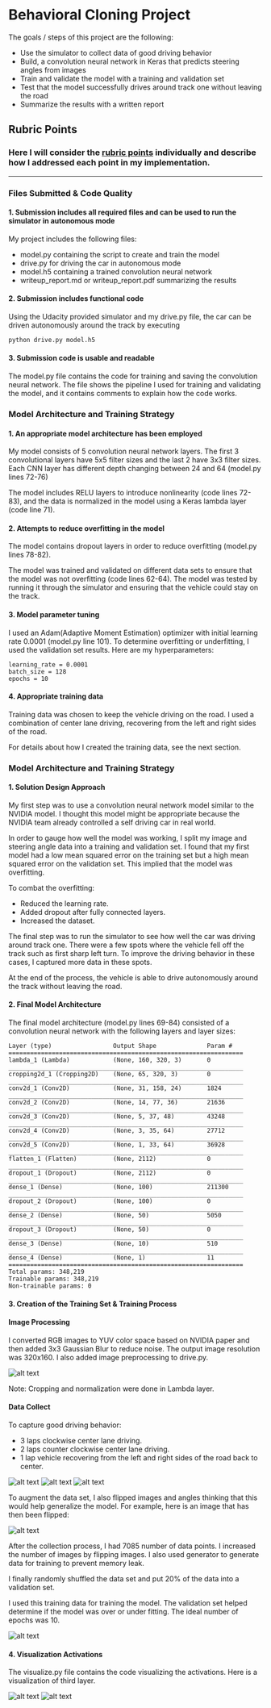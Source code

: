 # **Behavioral Cloning Project**

The goals / steps of this project are the following:
* Use the simulator to collect data of good driving behavior
* Build, a convolution neural network in Keras that predicts steering angles from images
* Train and validate the model with a training and validation set
* Test that the model successfully drives around track one without leaving the road
* Summarize the results with a written report


[//]: # (Image References)

[image1]: ./examples/center_lane.jpg "Center Lane"
[image2]: ./examples/clockwise.jpg "Clockwise Image"
[image3]: ./examples/right_to_center.jpg "Recovery To Center"
[image4]: ./examples/flipped_image.png "Flipped Image"
[image5]: ./examples/history.png "Loss"
[image6]: ./examples/preprocessed_image.png "Pre processed Image"
[image7]: ./examples/visualization.png "Visualization of Activations"

## Rubric Points
### Here I will consider the [rubric points](https://review.udacity.com/#!/rubrics/432/view) individually and describe how I addressed each point in my implementation.

---
### Files Submitted & Code Quality

#### 1. Submission includes all required files and can be used to run the simulator in autonomous mode

My project includes the following files:
* model.py containing the script to create and train the model
* drive.py for driving the car in autonomous mode
* model.h5 containing a trained convolution neural network
* writeup_report.md or writeup_report.pdf summarizing the results

#### 2. Submission includes functional code
Using the Udacity provided simulator and my drive.py file, the car can be driven autonomously around the track by executing
```sh
python drive.py model.h5
```

#### 3. Submission code is usable and readable

The model.py file contains the code for training and saving the convolution neural network. The file shows the pipeline I used for training and validating the model, and it contains comments to explain how the code works.

### Model Architecture and Training Strategy

#### 1. An appropriate model architecture has been employed

My model consists of 5 convolution neural network layers. The first 3 convolutional layers have 5x5 filter sizes and the last 2 have 3x3 filter sizes. Each CNN layer has different depth changing between 24 and 64 (model.py lines 72-76)

The model includes RELU layers to introduce nonlinearity (code lines 72-83), and the data is normalized in the model using a Keras lambda layer (code line 71).

#### 2. Attempts to reduce overfitting in the model

The model contains dropout layers in order to reduce overfitting (model.py lines 78-82).

The model was trained and validated on different data sets to ensure that the model was not overfitting (code lines 62-64). The model was tested by running it through the simulator and ensuring that the vehicle could stay on the track.

#### 3. Model parameter tuning

I used an Adam(Adaptive Moment Estimation) optimizer with initial learning rate 0.0001 (model.py line 101). To determine overfitting or underfitting, I used the validation set results. Here are my hyperparameters:

```
learning_rate = 0.0001
batch_size = 128
epochs = 10
```

#### 4. Appropriate training data

Training data was chosen to keep the vehicle driving on the road. I used a combination of center lane driving, recovering from the left and right sides of the road.

For details about how I created the training data, see the next section.

### Model Architecture and Training Strategy

#### 1. Solution Design Approach

My first step was to use a convolution neural network model similar to the NVIDIA model. I thought this model might be appropriate because the NVIDIA team already controlled a self driving car in real world.

In order to gauge how well the model was working, I split my image and steering angle data into a training and validation set. I found that my first model had a low mean squared error on the training set but a high mean squared error on the validation set. This implied that the model was overfitting.

To combat the overfitting:

* Reduced the learning rate.
* Added dropout after fully connected layers.
* Increased the dataset.

The final step was to run the simulator to see how well the car was driving around track one. There were a few spots where the vehicle fell off the track such as first sharp left turn. To improve the driving behavior in these cases, I captured more data in these spots.

At the end of the process, the vehicle is able to drive autonomously around the track without leaving the road.

#### 2. Final Model Architecture

The final model architecture (model.py lines 69-84) consisted of a convolution neural network with the following layers and layer sizes:
```
Layer (type)                 Output Shape              Param #
=================================================================
lambda_1 (Lambda)            (None, 160, 320, 3)       0
_________________________________________________________________
cropping2d_1 (Cropping2D)    (None, 65, 320, 3)        0
_________________________________________________________________
conv2d_1 (Conv2D)            (None, 31, 158, 24)       1824
_________________________________________________________________
conv2d_2 (Conv2D)            (None, 14, 77, 36)        21636
_________________________________________________________________
conv2d_3 (Conv2D)            (None, 5, 37, 48)         43248
_________________________________________________________________
conv2d_4 (Conv2D)            (None, 3, 35, 64)         27712
_________________________________________________________________
conv2d_5 (Conv2D)            (None, 1, 33, 64)         36928
_________________________________________________________________
flatten_1 (Flatten)          (None, 2112)              0
_________________________________________________________________
dropout_1 (Dropout)          (None, 2112)              0
_________________________________________________________________
dense_1 (Dense)              (None, 100)               211300
_________________________________________________________________
dropout_2 (Dropout)          (None, 100)               0
_________________________________________________________________
dense_2 (Dense)              (None, 50)                5050
_________________________________________________________________
dropout_3 (Dropout)          (None, 50)                0
_________________________________________________________________
dense_3 (Dense)              (None, 10)                510
_________________________________________________________________
dense_4 (Dense)              (None, 1)                 11
=================================================================
Total params: 348,219
Trainable params: 348,219
Non-trainable params: 0
```


#### 3. Creation of the Training Set & Training Process

#### Image Processing

I converted RGB images to YUV color space based on NVIDIA paper and then added 3x3 Gaussian Blur to reduce noise. The output image resolution was 320x160. I also added image preprocessing to drive.py.

![alt text][image6]

Note: Cropping and normalization were done in Lambda layer.

#### Data Collect
To capture good driving behavior:

* 3 laps clockwise center lane driving.
* 2 laps counter clockwise center lane driving.
* 1 lap vehicle recovering from the left and right sides of the road back to center.

![alt text][image1]
![alt text][image2]
![alt text][image3]

To augment the data set, I also flipped images and angles thinking that this would help generalize the model. For example, here is an image that has then been flipped:

![alt text][image4]


After the collection process, I had 7085 number of data points. I increased the number of images by flipping images. I also used generator to generate data for training to prevent memory leak.


I finally randomly shuffled the data set and put 20% of the data into a validation set.

I used this training data for training the model. The validation set helped determine if the model was over or under fitting. The ideal number of epochs was 10.

![alt text][image5]

#### 4. Visualization Activations
The visualize.py file contains the code visualizing the activations. Here is a visualization of third layer.

![alt text][image1]
![alt text][image7]